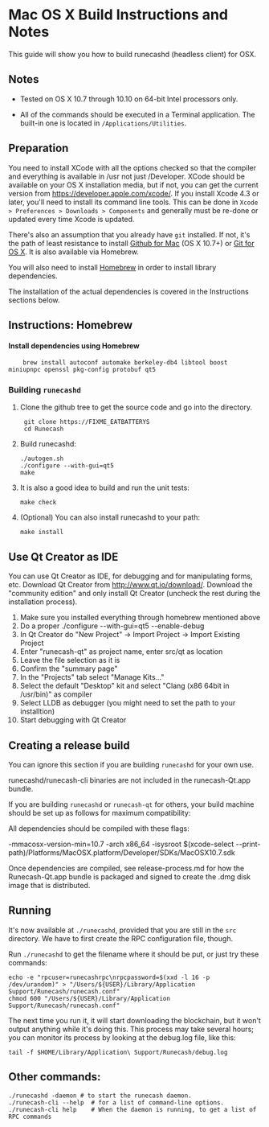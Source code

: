 Mac OS X Build Instructions and Notes
====================================
This guide will show you how to build runecashd (headless client) for OSX.

Notes
-----

* Tested on OS X 10.7 through 10.10 on 64-bit Intel processors only.

* All of the commands should be executed in a Terminal application. The
built-in one is located in `/Applications/Utilities`.

Preparation
-----------

You need to install XCode with all the options checked so that the compiler
and everything is available in /usr not just /Developer. XCode should be
available on your OS X installation media, but if not, you can get the
current version from https://developer.apple.com/xcode/. If you install
Xcode 4.3 or later, you'll need to install its command line tools. This can
be done in `Xcode > Preferences > Downloads > Components` and generally must
be re-done or updated every time Xcode is updated.

There's also an assumption that you already have `git` installed. If
not, it's the path of least resistance to install [Github for Mac](https://mac.github.com/)
(OS X 10.7+) or
[Git for OS X](https://code.google.com/p/git-osx-installer/). It is also
available via Homebrew.

You will also need to install [Homebrew](http://brew.sh) in order to install library
dependencies.

The installation of the actual dependencies is covered in the Instructions
sections below.

Instructions: Homebrew
----------------------

#### Install dependencies using Homebrew

        brew install autoconf automake berkeley-db4 libtool boost miniupnpc openssl pkg-config protobuf qt5

### Building `runecashd`

1. Clone the github tree to get the source code and go into the directory.

        git clone https://FIXME_EATBATTERYS
        cd Runecash

2.  Build runecashd:

        ./autogen.sh
        ./configure --with-gui=qt5
        make

3.  It is also a good idea to build and run the unit tests:

        make check

4.  (Optional) You can also install runecashd to your path:

        make install

Use Qt Creator as IDE
------------------------
You can use Qt Creator as IDE, for debugging and for manipulating forms, etc.
Download Qt Creator from http://www.qt.io/download/. Download the "community edition" and only install Qt Creator (uncheck the rest during the installation process).

1. Make sure you installed everything through homebrew mentioned above
2. Do a proper ./configure --with-gui=qt5 --enable-debug
3. In Qt Creator do "New Project" -> Import Project -> Import Existing Project
4. Enter "runecash-qt" as project name, enter src/qt as location
5. Leave the file selection as it is
6. Confirm the "summary page"
7. In the "Projects" tab select "Manage Kits..."
8. Select the default "Desktop" kit and select "Clang (x86 64bit in /usr/bin)" as compiler
9. Select LLDB as debugger (you might need to set the path to your installtion)
10. Start debugging with Qt Creator

Creating a release build
------------------------
You can ignore this section if you are building `runecashd` for your own use.

runecashd/runecash-cli binaries are not included in the runecash-Qt.app bundle.

If you are building `runecashd` or `runecash-qt` for others, your build machine should be set up
as follows for maximum compatibility:

All dependencies should be compiled with these flags:

 -mmacosx-version-min=10.7
 -arch x86_64
 -isysroot $(xcode-select --print-path)/Platforms/MacOSX.platform/Developer/SDKs/MacOSX10.7.sdk

Once dependencies are compiled, see release-process.md for how the Runecash-Qt.app
bundle is packaged and signed to create the .dmg disk image that is distributed.

Running
-------

It's now available at `./runecashd`, provided that you are still in the `src`
directory. We have to first create the RPC configuration file, though.

Run `./runecashd` to get the filename where it should be put, or just try these
commands:

    echo -e "rpcuser=runecashrpc\nrpcpassword=$(xxd -l 16 -p /dev/urandom)" > "/Users/${USER}/Library/Application Support/Runecash/runecash.conf"
    chmod 600 "/Users/${USER}/Library/Application Support/Runecash/runecash.conf"

The next time you run it, it will start downloading the blockchain, but it won't
output anything while it's doing this. This process may take several hours;
you can monitor its process by looking at the debug.log file, like this:

    tail -f $HOME/Library/Application\ Support/Runecash/debug.log

Other commands:
-------

    ./runecashd -daemon # to start the runecash daemon.
    ./runecash-cli --help  # for a list of command-line options.
    ./runecash-cli help    # When the daemon is running, to get a list of RPC commands
